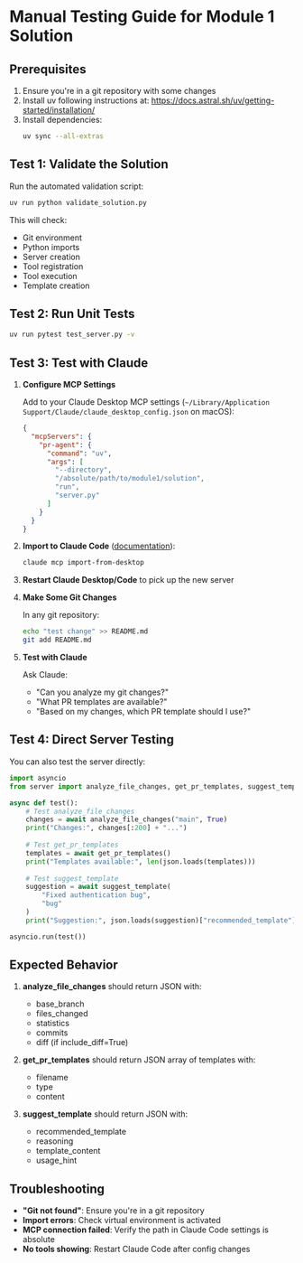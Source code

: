 # Manual Testing Guide for Module 1 Solution

## Prerequisites

1. Ensure you're in a git repository with some changes
2. Install uv following instructions at: https://docs.astral.sh/uv/getting-started/installation/
3. Install dependencies:
   ```bash
   uv sync --all-extras
   ```

## Test 1: Validate the Solution

Run the automated validation script:
```bash
uv run python validate_solution.py
```

This will check:
- Git environment
- Python imports
- Server creation
- Tool registration
- Tool execution
- Template creation

## Test 2: Run Unit Tests

```bash
uv run pytest test_server.py -v
```

## Test 3: Test with Claude

1. **Configure MCP Settings**
   
   Add to your Claude Desktop MCP settings (`~/Library/Application Support/Claude/claude_desktop_config.json` on macOS):
   
   ```json
   {
     "mcpServers": {
       "pr-agent": {
         "command": "uv",
         "args": [
           "--directory",
           "/absolute/path/to/module1/solution",
           "run",
           "server.py"
         ]
       }
     }
   }
   ```

2. **Import to Claude Code** ([documentation](https://docs.anthropic.com/en/docs/claude-code/tutorials#import-mcp-servers-from-claude-desktop)):
   ```bash
   claude mcp import-from-desktop
   ```

3. **Restart Claude Desktop/Code** to pick up the new server

3. **Make Some Git Changes**
   
   In any git repository:
   ```bash
   echo "test change" >> README.md
   git add README.md
   ```

4. **Test with Claude**
   
   Ask Claude:
   - "Can you analyze my git changes?"
   - "What PR templates are available?"
   - "Based on my changes, which PR template should I use?"

## Test 4: Direct Server Testing

You can also test the server directly:

```python
import asyncio
from server import analyze_file_changes, get_pr_templates, suggest_template

async def test():
    # Test analyze_file_changes
    changes = await analyze_file_changes("main", True)
    print("Changes:", changes[:200] + "...")
    
    # Test get_pr_templates
    templates = await get_pr_templates()
    print("Templates available:", len(json.loads(templates)))
    
    # Test suggest_template
    suggestion = await suggest_template(
        "Fixed authentication bug", 
        "bug"
    )
    print("Suggestion:", json.loads(suggestion)["recommended_template"]["type"])

asyncio.run(test())
```

## Expected Behavior

1. **analyze_file_changes** should return JSON with:
   - base_branch
   - files_changed
   - statistics
   - commits
   - diff (if include_diff=True)

2. **get_pr_templates** should return JSON array of templates with:
   - filename
   - type
   - content

3. **suggest_template** should return JSON with:
   - recommended_template
   - reasoning
   - template_content
   - usage_hint

## Troubleshooting

- **"Git not found"**: Ensure you're in a git repository
- **Import errors**: Check virtual environment is activated
- **MCP connection failed**: Verify the path in Claude Code settings is absolute
- **No tools showing**: Restart Claude Code after config changes